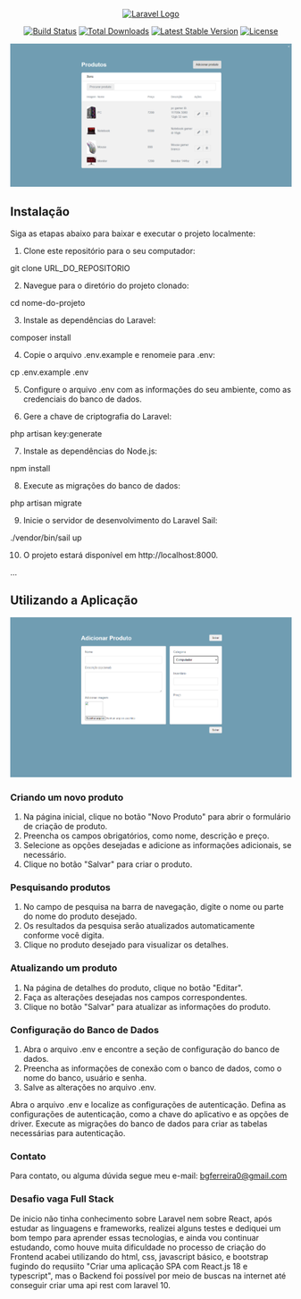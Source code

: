 <p align="center"><a href="https://laravel.com" target="_blank"><img src="https://raw.githubusercontent.com/laravel/art/master/logo-lockup/5%20SVG/2%20CMYK/1%20Full%20Color/laravel-logolockup-cmyk-red.svg" width="400" alt="Laravel Logo"></a></p>

<p align="center">
<a href="https://github.com/laravel/framework/actions"><img src="https://github.com/laravel/framework/workflows/tests/badge.svg" alt="Build Status"></a>
<a href="https://packagist.org/packages/laravel/framework"><img src="https://img.shields.io/packagist/dt/laravel/framework" alt="Total Downloads"></a>
<a href="https://packagist.org/packages/laravel/framework"><img src="https://img.shields.io/packagist/v/laravel/framework" alt="Latest Stable Version"></a>
<a href="https://packagist.org/packages/laravel/framework"><img src="https://img.shields.io/packagist/l/laravel/framework" alt="License"></a>
</p>


![Captura de tela da pagina de produtos](assets/Produtos.png)


## Instalação

Siga as etapas abaixo para baixar e executar o projeto localmente:

1. Clone este repositório para o seu computador: 

git clone URL_DO_REPOSITORIO

2. Navegue para o diretório do projeto clonado:

cd nome-do-projeto

3. Instale as dependências do Laravel:

composer install

4. Copie o arquivo .env.example e renomeie para .env:

cp .env.example .env

5. Configure o arquivo .env com as informações do seu ambiente, como as credenciais do banco de dados.

6. Gere a chave de criptografia do Laravel:

php artisan key:generate

7. Instale as dependências do Node.js:

npm install

8. Execute as migrações do banco de dados:

php artisan migrate

9. Inicie o servidor de desenvolvimento do Laravel Sail:

./vendor/bin/sail up

10. O projeto estará disponível em http://localhost:8000.

...

<h2>Utilizando a Aplicação</h2>


![Captura de tela da pagina para adicionar um novo produto](assets/AdicionarProduto.png)


<h3>Criando um novo produto</h3>

1. Na página inicial, clique no botão "Novo Produto" para abrir o formulário de criação de produto.
2. Preencha os campos obrigatórios, como nome, descrição e preço.
3. Selecione as opções desejadas e adicione as informações adicionais, se necessário.
4. Clique no botão "Salvar" para criar o produto.

<h3>Pesquisando produtos</h3>

1. No campo de pesquisa na barra de navegação, digite o nome ou parte do nome do produto desejado.
2. Os resultados da pesquisa serão atualizados automaticamente conforme você digita.
3. Clique no produto desejado para visualizar os detalhes.

<h3>Atualizando um produto</h3>

1. Na página de detalhes do produto, clique no botão "Editar".
2. Faça as alterações desejadas nos campos correspondentes.
3. Clique no botão "Salvar" para atualizar as informações do produto.

<h3>Configuração do Banco de Dados</h3>

1. Abra o arquivo .env e encontre a seção de configuração do banco de dados.
2. Preencha as informações de conexão com o banco de dados, como o nome do banco, usuário e senha.
3. Salve as alterações no arquivo .env.

Abra o arquivo .env e localize as configurações de autenticação.
Defina as configurações de autenticação, como a chave do aplicativo e as opções de driver.
Execute as migrações do banco de dados para criar as tabelas necessárias para autenticação.

<h3>Contato</h3>

Para contato, ou alguma dúvida segue meu e-mail: bgferreira0@gmail.com

<h3>Desafio vaga Full Stack</h3>

De inicio não tinha conhecimento sobre Laravel nem sobre React, após estudar as linguagens e frameworks, realizei alguns testes e dediquei um bom tempo para aprender essas tecnologias, e ainda vou continuar estudando, como houve muita dificuldade no processo de criação do Frontend acabei utilizando do html, css, javascript básico, e bootstrap fugindo do requsiito "Criar uma aplicação SPA com React.js 18 e typescript", mas o Backend foi possível por meio de buscas na internet até conseguir criar uma api rest
com laravel 10.




